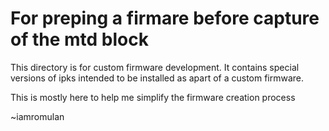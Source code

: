 # For preping a firmare before capture of the mtd block

This directory is for custom firmware development. It contains special versions of ipks intended to be installed as apart of a custom firmware.

This is mostly here to help me simplify the firmware creation process

~iamromulan
